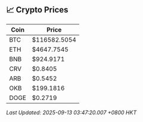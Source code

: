 ## 📈 Crypto Prices

| Coin | Price |
| ---- | ----- |
| BTC | $116582.5054 |
| ETH | $4647.7545 |
| BNB | $924.9171 |
| CRV | $0.8405 |
| ARB | $0.5452 |
| OKB | $199.1816 |
| DOGE | $0.2719 |

_Last Updated: 2025-09-13 03:47:20.007 +0800 HKT_